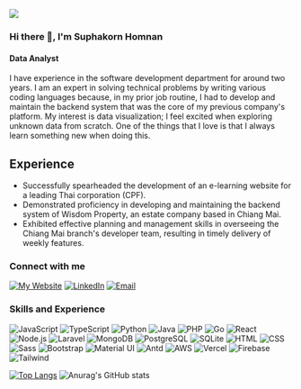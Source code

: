 ![](https://komarev.com/ghpvc/?username=SuphakornHomnan)

### Hi there 👋, I'm Suphakorn Homnan
#### Data Analyst

I have experience in the software development department for around two years. I am an expert in solving technical problems by writing various coding languages because, in my prior job routine, I had to develop and maintain the backend system that was the core of my previous company's platform. My interest is data visualization; I feel excited when exploring unknown data from scratch. One of the things that I love is that I always learn something new when doing this.

## Experience
* Successfully spearheaded the development of an e-learning website for a leading Thai corporation (CPF).
* Demonstrated proficiency in developing and maintaining the backend system of Wisdom Property, an estate company based in Chiang Mai.
* Exhibited effective planning and management skills in overseeing the Chiang Mai branch's developer team, resulting in timely delivery of weekly features.

### Connect with me

[![My Website](https://img.shields.io/badge/My_Website-suphakornhomnan.github.io-informational?style=flat&logo=website&logoColor=white&color=AF9FF8)](https://suphakorn-homnan-portfolio.vercel.app/)
[![LinkedIn](https://img.shields.io/badge/LinkedIn-SuphakornHomnan-informational?style=flat&logo=LinkedIn&logoColor=white&color=077AB0)](https://www.linkedin.com/in/suphakorn-homnan-26053b210/)
[![Email](https://img.shields.io/badge/Email-supakornhomnan@gmail.com-informational?style=flat&logo=gmail&logoColor=white&color=F58899)](mailto:supakornhomnan@gmail.com)

### Skills and Experience

![JavaScript](https://img.shields.io/badge/-JavaScript-informational?style=flat&logo=JavaScript&logoColor=white&color=F7DF1E)
![TypeScript](https://img.shields.io/badge/-TypeScript-informational?style=flat&logo=TypeScript&logoColor=white&color=00ACD7)
![Python](https://img.shields.io/badge/-Python-informational?style=flat&logo=Python&logoColor=white&color=F7DF1E)
![Java](https://img.shields.io/badge/-Java-informational?style=flat&logo=Java&logoColor=white&color=00ACD7)
![PHP](https://img.shields.io/badge/-PHP-informational?style=flat&logo=PHP&logoColor=white&color=F7DF1E)
![Go](https://img.shields.io/badge/-Go-informational?style=flat&logo=Go&logoColor=white&color=00ACD7)
![React](https://img.shields.io/badge/-React-informational?style=flat&logo=React&logoColor=white&color=00ACD7)
![Node.js](https://img.shields.io/badge/-Node.js-informational?style=flat&logo=Nodejs&logoColor=white&color=00ACD7)
![Laravel](https://img.shields.io/badge/-Laravel-informational?style=flat&logo=Laravel&logoColor=white&color=F7DF1E)
![MongoDB](https://img.shields.io/badge/-MongoDB-informational?style=flat&logo=MongoDB&logoColor=white&color=F7DF1E)
![PostgreSQL](https://img.shields.io/badge/-PostgreSQL-informational?style=flat&logo=PostgreSQL&logoColor=white&color=00ACD7)
![SQLite](https://img.shields.io/badge/-SQLite-informational?style=flat&logo=SQLite&logoColor=white&color=F7DF1E)
![HTML](https://img.shields.io/badge/-HTML-informational?style=flat&logo=HTML&logoColor=white&color=00ACD7)
![CSS](https://img.shields.io/badge/-CSS-informational?style=flat&logo=CSS&logoColor=white&color=F7DF1E)
![Sass](https://img.shields.io/badge/-Sass-informational?style=flat&logo=Sass&logoColor=white&color=00ACD7)
![Bootstrap](https://img.shields.io/badge/-Bootstrap-informational?style=flat&logo=Bootstrap&logoColor=white&color=F7DF1E)
![Material UI](https://img.shields.io/badge/-Material_UI-informational?style=flat&logo=Material&logoColor=white&color=00ACD7)
![Antd](https://img.shields.io/badge/-Antd-informational?style=flat&logo=Antd&logoColor=white&color=F7DF1E)
![AWS](https://img.shields.io/badge/-AWS-informational?style=flat&logo=AWS&logoColor=white&color=00ACD7)
![Vercel](https://img.shields.io/badge/-Vercel-informational?style=flat&logo=Vercel&logoColor=white&color=F7DF1E)
![Firebase](https://img.shields.io/badge/-Firebase-informational?style=flat&logo=Firebase&logoColor=white&color=F7DF1E)
![Tailwind](https://img.shields.io/badge/-Tailwind-informational?style=flat&logo=Tailwind&logoColor=white&color=00ACD7)

 
[![Top Langs](https://github-readme-stats.vercel.app/api/top-langs/?username=SuphakornHomnan&layout=compact)](https://github.com/SuphakornHomnan/SuphakornHomnan)
![Anurag's GitHub stats](https://github-readme-stats.vercel.app/api?username=SuphakornHomnan&show_icons=true)


